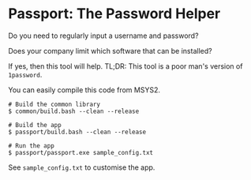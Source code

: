 # Passport: The Password Helper

Do you need to regularly input a username and password?

Does your company limit which software that can be installed?

If yes, then this tool will help.  TL;DR: This tool is a poor man's version of `1password`.

You can easily compile this code from MSYS2.

```
# Build the common library
$ common/build.bash --clean --release

# Build the app
$ passport/build.bash --clean --release

# Run the app
$ passport/passport.exe sample_config.txt
```

See `sample_config.txt` to customise the app.

